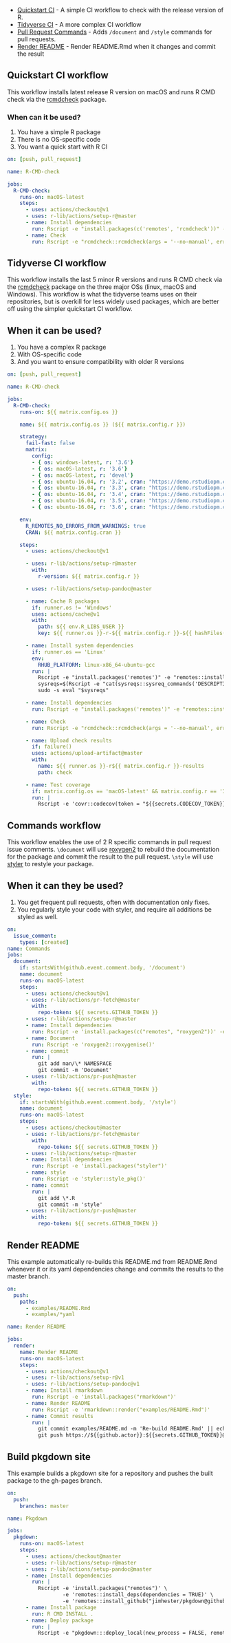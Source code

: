
  - [Quickstart CI](#quickstart-ci-workflow) - A simple CI workflow to
    check with the release version of R.
  - [Tidyverse CI](#tidyverse-ci-workflow) - A more complex CI workflow
  - [Pull Request Commands](#commands-workflow) - Adds `/document` and
    `/style` commands for pull requests.
  - [Render README](#render-readme) - Render README.Rmd when it changes
    and commit the result

## Quickstart CI workflow

This workflow installs latest release R version on macOS and runs R CMD
check via the [rcmdcheck](https://github.com/r-lib/rcmdcheck) package.

### When can it be used?

1.  You have a simple R package
2.  There is no OS-specific code
3.  You want a quick start with R CI

<!-- end list -->

``` yaml
on: [push, pull_request]

name: R-CMD-check

jobs:
  R-CMD-check:
    runs-on: macOS-latest
    steps:
      - uses: actions/checkout@v1
      - uses: r-lib/actions/setup-r@master
      - name: Install dependencies
        run: Rscript -e "install.packages(c('remotes', 'rcmdcheck'))" -e "remotes::install_deps(dependencies = TRUE)"
      - name: Check
        run: Rscript -e "rcmdcheck::rcmdcheck(args = '--no-manual', error_on = 'error')"
```

## Tidyverse CI workflow

This workflow installs the last 5 minor R versions and runs R CMD check
via the [rcmdcheck](https://github.com/r-lib/rcmdcheck) package on the
three major OSs (linux, macOS and Windows). This workflow is what the
tidyverse teams uses on their repositories, but is overkill for less
widely used packages, which are better off using the simpler quickstart
CI workflow.

## When it can be used?

1.  You have a complex R package
2.  With OS-specific code
3.  And you want to ensure compatibility with older R versions

<!-- end list -->

``` yaml
on: [push, pull_request]

name: R-CMD-check

jobs:
  R-CMD-check:
    runs-on: ${{ matrix.config.os }}

    name: ${{ matrix.config.os }} (${{ matrix.config.r }})

    strategy:
      fail-fast: false
      matrix:
        config:
        - { os: windows-latest, r: '3.6'}
        - { os: macOS-latest, r: '3.6'}
        - { os: macOS-latest, r: 'devel'}
        - { os: ubuntu-16.04, r: '3.2', cran: "https://demo.rstudiopm.com/all/__linux__/xenial/latest"}
        - { os: ubuntu-16.04, r: '3.3', cran: "https://demo.rstudiopm.com/all/__linux__/xenial/latest"}
        - { os: ubuntu-16.04, r: '3.4', cran: "https://demo.rstudiopm.com/all/__linux__/xenial/latest"}
        - { os: ubuntu-16.04, r: '3.5', cran: "https://demo.rstudiopm.com/all/__linux__/xenial/latest"}
        - { os: ubuntu-16.04, r: '3.6', cran: "https://demo.rstudiopm.com/all/__linux__/xenial/latest"}

    env:
      R_REMOTES_NO_ERRORS_FROM_WARNINGS: true
      CRAN: ${{ matrix.config.cran }}

    steps:
      - uses: actions/checkout@v1

      - uses: r-lib/actions/setup-r@master
        with:
          r-version: ${{ matrix.config.r }}

      - uses: r-lib/actions/setup-pandoc@master

      - name: Cache R packages
        if: runner.os != 'Windows'
        uses: actions/cache@v1
        with:
          path: ${{ env.R_LIBS_USER }}
          key: ${{ runner.os }}-r-${{ matrix.config.r }}-${{ hashFiles('DESCRIPTION') }}

      - name: Install system dependencies
        if: runner.os == 'Linux'
        env:
          RHUB_PLATFORM: linux-x86_64-ubuntu-gcc
        run: |
          Rscript -e "install.packages('remotes')" -e "remotes::install_github('r-hub/sysreqs')"
          sysreqs=$(Rscript -e "cat(sysreqs::sysreq_commands('DESCRIPTION'))")
          sudo -s eval "$sysreqs"

      - name: Install dependencies
        run: Rscript -e "install.packages('remotes')" -e "remotes::install_deps(dependencies = TRUE)" -e "remotes::install_cran('rcmdcheck')"

      - name: Check
        run: Rscript -e "rcmdcheck::rcmdcheck(args = '--no-manual', error_on = 'warning', check_dir = 'check')"

      - name: Upload check results
        if: failure()
        uses: actions/upload-artifact@master
        with:
          name: ${{ runner.os }}-r${{ matrix.config.r }}-results
          path: check

      - name: Test coverage
        if: matrix.config.os == 'macOS-latest' && matrix.config.r == '3.6'
        run: |
          Rscript -e 'covr::codecov(token = "${{secrets.CODECOV_TOKEN}}")'
```

## Commands workflow

This workflow enables the use of 2 R specific commands in pull request
issue comments. `\document` will use
[roxygen2](https://roxygen2.r-lib.org/) to rebuild the documentation for
the package and commit the result to the pull request. `\style` will use
[styler](https://styler.r-lib.org/) to restyle your package.

## When it can they be used?

1.  You get frequent pull requests, often with documentation only fixes.
2.  You regularly style your code with styler, and require all additions
    be styled as well.

<!-- end list -->

``` yaml
on:
  issue_comment:
    types: [created]
name: Commands
jobs:
  document:
    if: startsWith(github.event.comment.body, '/document')
    name: document
    runs-on: macOS-latest
    steps:
      - uses: actions/checkout@v1
      - uses: r-lib/actions/pr-fetch@master
        with:
          repo-token: ${{ secrets.GITHUB_TOKEN }}
      - uses: r-lib/actions/setup-r@master
      - name: Install dependencies
        run: Rscript -e 'install.packages(c("remotes", "roxygen2"))' -e 'remotes::install_deps(dependencies = TRUE)'
      - name: Document
        run: Rscript -e 'roxygen2::roxygenise()'
      - name: commit
        run: |
          git add man/\* NAMESPACE
          git commit -m 'Document'
      - uses: r-lib/actions/pr-push@master
        with:
          repo-token: ${{ secrets.GITHUB_TOKEN }}
  style:
    if: startsWith(github.event.comment.body, '/style')
    name: document
    runs-on: macOS-latest
    steps:
      - uses: actions/checkout@master
      - uses: r-lib/actions/pr-fetch@master
        with:
          repo-token: ${{ secrets.GITHUB_TOKEN }}
      - uses: r-lib/actions/setup-r@master
      - name: Install dependencies
        run: Rscript -e 'install.packages("styler")'
      - name: style
        run: Rscript -e 'styler::style_pkg()'
      - name: commit
        run: |
          git add \*.R
          git commit -m 'style'
      - uses: r-lib/actions/pr-push@master
        with:
          repo-token: ${{ secrets.GITHUB_TOKEN }}
```

## Render README

This example automatically re-builds this README.md from README.Rmd
whenever it or its yaml dependencies change and commits the results to
the master branch.

``` yaml
on:
  push:
    paths:
      - examples/README.Rmd
      - examples/*yaml

name: Render README

jobs:
  render:
    name: Render README
    runs-on: macOS-latest
    steps:
      - uses: actions/checkout@v1
      - uses: r-lib/actions/setup-r@v1
      - uses: r-lib/actions/setup-pandoc@v1
      - name: Install rmarkdown
        run: Rscript -e 'install.packages("rmarkdown")'
      - name: Render README
        run: Rscript -e 'rmarkdown::render("examples/README.Rmd")'
      - name: Commit results
        run: |
          git commit examples/README.md -m 'Re-build README.Rmd' || echo "No changes to commit"
          git push https://${{github.actor}}:${{secrets.GITHUB_TOKEN}}@github.com/${{github.repository}}.git HEAD:${{ github.ref }} || echo "No changes to commit"
```

## Build pkgdown site

This example builds a pkgdown site for a repository and pushes the built
package to the gh-pages branch.

``` yaml
on:
  push:
    branches: master

name: Pkgdown

jobs:
  pkgdown:
    runs-on: macOS-latest
    steps:
      - uses: actions/checkout@master
      - uses: r-lib/actions/setup-r@master
      - uses: r-lib/actions/setup-pandoc@master
      - name: Install dependencies
        run: |
          Rscript -e 'install.packages("remotes")' \
                  -e 'remotes::install_deps(dependencies = TRUE)' \
                  -e 'remotes::install_github("jimhester/pkgdown@github-actions-deploy")'
      - name: Install package
        run: R CMD INSTALL .
      - name: Deploy package
        run: |
          Rscript -e "pkgdown:::deploy_local(new_process = FALSE, remote_url = 'https://x-access-token:${{secrets.GITHUB_TOKEN}}@github.com/${{github.repository}}.git')"
```
